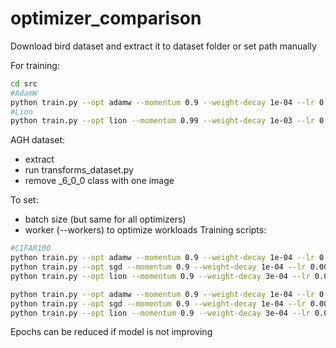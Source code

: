 # optimizer_comparison

Download bird dataset and extract it to dataset folder
or set path manually

For training:
```bash
cd src
#AdamW
python train.py --opt adamw --momentum 0.9 --weight-decay 1e-04 --lr 0.001 --model resnet34 --experiment-name resnet34-adamw
#Lion
python train.py --opt lion --momentum 0.99 --weight-decay 1e-03 --lr 0.0001 --model resnet34 --experiment-name resnet34-lion
```


AGH dataset:
- extract
- run transforms_dataset.py
- remove _6_0_0 class with one image

To set:
- batch size (but same for all optimizers)
- worker (--workers) to optimize workloads
Training scripts:
```bash
#CIFAR100
python train.py --opt adamw --momentum 0.9 --weight-decay 1e-04 --lr 0.001 --model efficientnet_v2_s --experiment-name adamw-cifar100 --dataset CIFAR100
python train.py --opt sgd --momentum 0.9 --weight-decay 1e-04 --lr 0.001 --model efficientnet_v2_s --experiment-name sgd-cifar100 --dataset CIFAR100
python train.py --opt lion --momentum 0.9 --weight-decay 3e-04 --lr 0.0003 --model efficientnet_v2_s --experiment-name lion-cifar100 --dataset CIFAR100

python train.py --opt adamw --momentum 0.9 --weight-decay 1e-04 --lr 0.001 --model efficientnet_v2_s --experiment-name adamw-plane --dataset plane
python train.py --opt sgd --momentum 0.9 --weight-decay 1e-04 --lr 0.001 --model efficientnet_v2_s --experiment-name sgd-plane --dataset plane
python train.py --opt lion --momentum 0.9 --weight-decay 3e-04 --lr 0.0003 --model efficientnet_v2_s --experiment-name lion-plane --dataset plane
```

Epochs can be reduced if model is not improving